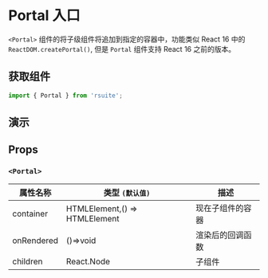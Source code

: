 # Portal 入口 [<i class="icon icon-edit2" ></i>](https://github.com/rsuite/rsuite.github.io/blob/master/src/components/portal/index.md)

`<Portal>` 组件的将子级组件将追加到指定的容器中，功能类似 React 16 中的 `ReactDOM.createPortal()`, 但是 `Portal` 组件支持 React 16 之前的版本。

## 获取组件

```js
import { Portal } from 'rsuite';
```

## 演示

<!--{demo}-->

## Props

### `<Portal>`

| 属性名称   | 类型 `(默认值)`               | 描述             |
| ---------- | ----------------------------- | ---------------- |
| container  | HTMLElement,() => HTMLElement | 现在子组件的容器 |
| onRendered | ()=>void                      | 渲染后的回调函数 |
| children   | React.Node                    | 子组件           |
